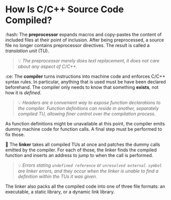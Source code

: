 # How Is C/C++ Source Code Compiled?

\:hash: The **preprocessor** expands macros and copy-pastes the content of included files
at their point of inclusion. After being preprocessed, a source file no longer
contains preprocessor directives. The result is called a _translation unit_ (TU).

> :bulb: _The preprocessor merely does text replacement, it does not care about any aspect of C/C++._

:ce: The **compiler** turns instructions into machine code and enforces C/C++
syntax rules. In particular, anything that is used must be have been declared
beforehand. The compiler only needs to know that something **exists**, not how
it is _defined_.

> :bulb: _Headers are a convenient way to expose function declarations to the compiler. Function definitions can reside in another, separately compiled TU, allowing finer control over the compilation process._

As function definitions might be unavailable at this point, the compiler emits
dummy machine code for function calls. A final step must be performed to fix those.

:link: The **linker** takes all compiled TUs at once and patches the dummy calls
emitted by the compiler. For each of those, the linker finds the compiled
function and inserts an address to jump to when the call is performed.

> :bulb: _Errors stating `undefined reference` or `unresolved external symbol` are linker errors, and they occur when the linker is unable to find a definition within the TUs it was given._

The linker also packs all the compiled code into one of three file formats:
an executable, a static library, or a dynamic link library.